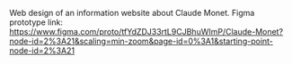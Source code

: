 Web design of an information website about Claude Monet.
Figma prototype link: https://www.figma.com/proto/tfYdZDJ33rtL9CJBhuWImP/Claude-Monet?node-id=2%3A21&scaling=min-zoom&page-id=0%3A1&starting-point-node-id=2%3A21
